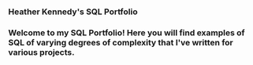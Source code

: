 ### Heather Kennedy's SQL Portfolio ###

### Welcome to my SQL Portfolio! Here you will find examples of SQL of varying degrees of complexity that I've written for various projects. ###
